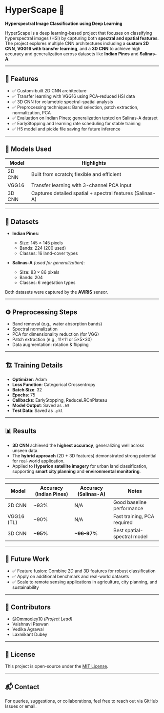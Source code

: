 # HyperScape 🚀  
**Hyperspectral Image Classification using Deep Learning**

HyperScape is a deep learning-based project that focuses on classifying hyperspectral images (HSI) by capturing both **spectral and spatial features**. The project explores multiple CNN architectures including a **custom 2D CNN**, **VGG16 with transfer learning**, and a **3D CNN** to achieve high accuracy and generalization across datasets like **Indian Pines** and **Salinas-A**.

---

## 📌 Features

- ✅ Custom-built 2D CNN architecture  
- ✅ Transfer learning with VGG16 using PCA-reduced HSI data  
- ✅ 3D CNN for volumetric spectral-spatial analysis  
- ✅ Preprocessing techniques: Band selection, patch extraction, normalization, PCA  
- ✅ Evaluation on Indian Pines; generalization tested on Salinas-A dataset  
- ✅ EarlyStopping and learning rate scheduling for stable training  
- ✅ H5 model and pickle file saving for future inference

---

## 🧠 Models Used

| Model         | Highlights                                                  |
|---------------|-------------------------------------------------------------|
| 2D CNN        | Built from scratch; flexible and efficient                  |
| VGG16         | Transfer learning with 3-channel PCA input                  |
| 3D CNN        | Captures detailed spatial + spectral features (Salinas-A)   |

---

## 📂 Datasets

- **Indian Pines**:  
  - Size: 145 × 145 pixels  
  - Bands: 224 (200 used)  
  - Classes: 16 land-cover types

- **Salinas-A** *(used for generalization)*:  
  - Size: 83 × 86 pixels  
  - Bands: 204  
  - Classes: 6 vegetation types

Both datasets were captured by the **AVIRIS** sensor.

---

## ⚙️ Preprocessing Steps

- Band removal (e.g., water absorption bands)
- Spectral normalization
- PCA for dimensionality reduction (for VGG)
- Patch extraction (e.g., 11×11 or 5×5×30)
- Data augmentation: rotation & flipping

---

## 🏗️ Training Details

- **Optimizer**: Adam  
- **Loss Function**: Categorical Crossentropy  
- **Batch Size**: 32  
- **Epochs**: 75  
- **Callbacks**: EarlyStopping, ReduceLROnPlateau  
- **Model Output**: Saved as `.h5`  
- **Test Data**: Saved as `.pkl`

---

## 📊 Results

- **3D CNN** achieved the **highest accuracy**, generalizing well across unseen data.
- The **hybrid approach** (2D + 3D features) demonstrated strong potential for real-world application.
- Applied to **Hyperion satellite imagery** for urban land classification, supporting **smart city planning** and **environmental monitoring**.

---

| Model      | Accuracy (Indian Pines) | Accuracy (Salinas-A) | Notes                       |
| ---------- | ----------------------- | -------------------- | --------------------------- |
| 2D CNN     | \~93%                   | N/A                  | Good baseline performance   |
| VGG16 (TL) | \~90%                   | N/A                  | Fast training, PCA required |
| 3D CNN     | **\~95%**               | **\~96–97%**         | Best spatial-spectral model |

---
## 🔭 Future Work

- ✅ Feature fusion: Combine 2D and 3D features for robust classification  
- ✅ Apply on additional benchmark and real-world datasets  
- ✅ Scale to remote sensing applications in agriculture, city planning, and sustainability

---

## 🤝 Contributors

- [@Ommooley10](https://github.com/Ommooley10) *(Project Lead)*  
- Vaishnavi Paswan  
- Vedika Agrawal  
- Laxmikant Dubey

---

## 📎 License

This project is open-source under the [MIT License](LICENSE).

---

## 📬 Contact

For queries, suggestions, or collaborations, feel free to reach out via GitHub Issues or email.

